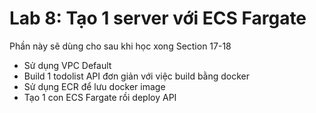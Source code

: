 
# Lab 8: Tạo 1 server với ECS Fargate

Phần này sẽ dùng cho sau khi học xong Section 17-18

- Sử dụng VPC Default
- Build 1 todolist API đơn giản với việc build bằng docker
- Sử dụng ECR để lưu docker image
- Tạo 1 con ECS Fargate rồi deploy API
